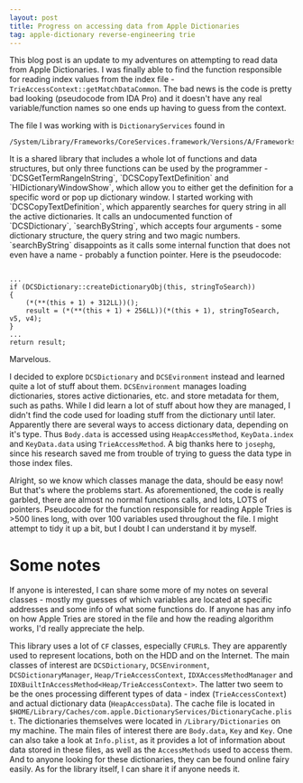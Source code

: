 ```yaml
---
layout: post
title: Progress on accessing data from Apple Dictionaries
tag: apple-dictionary reverse-engineering trie
---
```

This blog post is an update to my adventures on attempting to read data from Apple Dictionaries. I was finally able to find the function responsible for reading index values from the index file - `TrieAccessContext::getMatchDataCommon`. The bad news is the code is pretty bad looking (pseudocode from IDA Pro) and it doesn't have any real variable/function names so one ends up having to guess from the context.

The file I was working with is `DictionaryServices` found in 
<pre><code>/System/Library/Frameworks/CoreServices.framework/Versions/A/Frameworks/DictionaryServices.framework</code></pre> It is a shared library that includes a whole lot of functions and data structures, but only three functions can be used by the programmer - `DCSGetTermRangeInString`, `DCSCopyTextDefinition` and `HIDictionaryWindowShow`, which allow you to either get the definition for a specific word or pop up dictionary window. I started working with `DCSCopyTextDefinition`, which apparently searches for query string in all the active dictionaries. It calls an undocumented function of `DCSDictionary`, `searchByString`, which accepts four arguments - some dictionary structure, the query string and two magic numbers. `searchByString` disappoints as it calls some internal function that does not even have a name - probably a function pointer. Here is the pseudocode:
<pre><code>
...
if (DCSDictionary::createDictionaryObj(this, stringToSearch))
{
    (*(**(this + 1) + 312LL))();
    result = (*(**(this + 1) + 256LL))(*(this + 1), stringToSearch, v5, v4);
}
...
return result;
</code></pre>
Marvelous.

I decided to explore `DCSDictionary` and `DCSEvironment` instead and learned quite a lot of stuff about them. `DCSEnvironment` manages loading dictionaries, stores active dictionaries, etc. and store metadata for them, such as paths. While I did learn a lot of stuff about how they are managed, I didn't find the code used for loading stuff from the dictionary until later. Apparently there are several ways to access dictionary data, depending on it's type. Thus `Body.data` is accessed using `HeapAccessMethod`, `KeyData.index` and `KeyData.data` using `TrieAccessMethod`. A big thanks here to `josephg`, since his research saved me from trouble of trying to guess the data type in those index files.

Alright, so we know which classes manage the data, should be easy now! But that's where the problems start. As aforementioned, the code is really garbled, there are almost no normal functions calls, and lots, LOTS of pointers. Pseudocode for the function responsible for reading Apple Tries is >500 lines long, with over 100 variables used throughout the file. I might attempt to tidy it up a bit, but I doubt I can understand it by myself.

<h1>Some notes</h1>
If anyone is interested, I can share some more of my notes on several classes - mostly my guesses of which variables are located at specific addresses and some info of what some functions do. If anyone has any info on how Apple Tries are stored in the file and how the reading algorithm works, I'd really appreciate the help.

This library uses a lot of `CF` classes, especially `CFURL`s. They are apparently used to represent locations, both on the HDD and on the Internet. The main classes of interest are `DCSDictionary`, `DCSEnvironment`, `DCSDictionaryManager`, `Heap/TrieAccessContext`, `IDXAccessMethodManager` and `IDXBuiltInAccessMethod<Heap/TrieAccessContext>`. The latter two seem to be the ones processing different types of data - index (`TrieAccessContext`) and actual dictionary data (`HeapAccessData`). The cache file is located in `$HOME/Library/Caches/com.apple.DictionaryServices/DictionaryCache.plist`. The dictionaries themselves were located in `/Library/Dictionaries` on my machine. The main files of interest there are `Body.data`, `Key` and `Key`. One can also take a look at `Info.plist`, as it provides a lot of information about data stored in these files, as well as the `AccessMethods` used to access them. And to anyone looking for these dictionaries, they can be found online fairy easily. As for the library itself, I can share it if anyone needs it.
